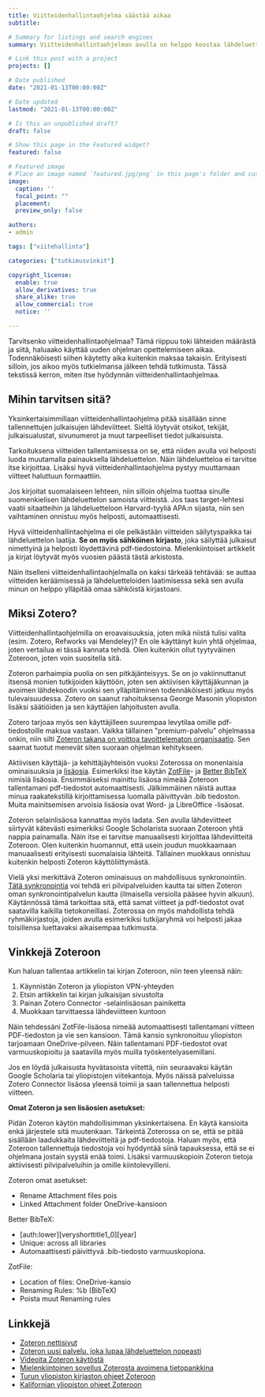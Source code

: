 ```yaml
---
title: Viitteidenhallintaohjelma säästää aikaa
subtitle:

# Summary for listings and search engines
summary: Viitteidenhallintaohjelman avulla on helppo koostaa lähdeluettelo omaan käsikirjoitukseensa. Se myös auttaa oman sähköisen kirjaston luomisessa ja ylläpitämisessä.

# Link this post with a project
projects: []

# Date published
date: "2021-01-13T00:00:00Z"

# Date updated
lastmod: "2021-01-13T00:00:00Z"

# Is this an unpublished draft?
draft: false

# Show this page in the Featured widget?
featured: false

# Featured image
# Place an image named `featured.jpg/png` in this page's folder and customize its options here.
image:
  caption: ''
  focal_point: ""
  placement:
  preview_only: false

authors:
- admin

tags: ["viitehallinta"]

categories: ["tutkimusvinkit"]

copyright_license:
  enable: true
  allow_derivatives: true
  share_alike: true
  allow_commercial: true
  notice: ''

---
```


Tarvitsenko viitteidenhallintaohjelmaa? Tämä riippuu toki lähteiden määrästä ja siitä, haluaako käyttää uuden ohjelman opettelemiseen aikaa. Todennäköisesti siihen käytetty aika kuitenkin maksaa takaisin. Erityisesti silloin, jos aikoo myös tutkielmansa jälkeen tehdä tutkimusta. Tässä tekstissä kerron, miten itse hyödynnän viitteidenhallintaohjelmaa.

## Mihin tarvitsen sitä?

Yksinkertaisimmillaan viitteidenhallintaohjelma pitää sisällään sinne tallennettujen julkaisujen lähdeviitteet. Sieltä löytyvät otsikot, tekijät, julkaisualustat, sivunumerot ja muut tarpeelliset tiedot julkaisuista.

Tarkoituksena viitteiden tallentamisessa on se, että niiden avulla voi helposti luoda muutamalla painauksella lähdeluettelon. Näin lähdeluetteloa ei tarvitse itse kirjoittaa. Lisäksi hyvä viitteidenhallintaohjelma pystyy muuttamaan viitteet haluttuun formaattiin. 

Jos kirjoitat suomalaiseen lehteen, niin silloin ohjelma tuottaa sinulle suomenkielisen lähdeluettelon samoista viitteistä. Jos taas target-lehtesi vaatii sitaatteihin ja lähdeluetteloon Harvard-tyyliä APA:n sijasta, niin sen vaihtaminen onnistuu myös helposti, automaattisesti.

Hyvä viitteidenhallintaohjelma ei ole pelkästään viitteiden säilytyspaikka tai lähdeluettelon laatija. **Se on myös sähköinen kirjasto**, joka säilyttää julkaisut nimettyinä ja helposti löydettävinä pdf-tiedostoina. Mielenkiintoiset artikkelit ja kirjat löytyvät myös vuosien päästä tästä arkistosta.

Näin itselleni viitteidenhallintaohjelmalla on kaksi tärkeää tehtävää: se auttaa viitteiden keräämisessä ja lähdeluetteloiden laatimisessa sekä sen avulla minun on helppo ylläpitää omaa sähköistä kirjastoani.

## Miksi Zotero?

Viitteidenhallintaohjelmilla on eroavaisuuksia, joten mikä niistä tulisi valita (esim. Zotero, Refworks vai Mendeley)? En ole käyttänyt kuin yhtä ohjelmaa, joten vertailua ei tässä kannata tehdä. Olen kuitenkin ollut tyytyväinen Zoteroon, joten voin suositella sitä. 

Zoteron parhaimpia puolia on sen pitkäjänteisyys. Se on jo vakiinnuttanut itsensä monien tutkijoiden käyttöön, joten sen aktiivisen käyttäjäkunnan ja avoimen lähdekoodin vuoksi sen ylläpitäminen todennäköisesti jatkuu myös tulevaisuudessa. Zotero on saanut rahoituksensa George Masonin yliopiston lisäksi säätiöiden ja sen käyttäjien lahjoitusten avulla. 

Zotero tarjoaa myös sen käyttäjilleen suurempaa levytilaa omille pdf-tiedostoille maksua vastaan. Vaikka tällainen "premium-palvelu" ohjelmassa onkin, niin silti [Zoteron takana on voittoa tavoittelematon organisaatio](https://www.zotero.org/about/). Sen saamat tuotut menevät siten suoraan ohjelman kehitykseen.

Aktiivisen käyttäjä- ja kehittäjäyhteisön vuoksi Zoterossa on monenlaisia ominaisuuksia ja [lisäosia](https://www.zotero.org/support/plugins). Esimerkiksi itse käytän [ZotFile](http://zotfile.com/)- ja [Better BibTeX](https://retorque.re/zotero-better-bibtex/) nimisiä lisäosia. Ensimmäiseksi mainittu lisäosa nimeää Zoteroon tallentamani pdf-tiedostot automaattisesti. Jälkimmäinen näistä auttaa minua raakatekstillä kirjoittamisessa luomalla päivittyvän .bib tiedoston. Muita mainitsemisen arvoisia lisäosia ovat Word- ja LibreOffice -lisäosat.

Zoteron selainlisäosa kannattaa myös ladata. Sen avulla lähdeviitteet siirtyvät kätevästi esimerkiksi Google Scholarista suoraan Zoteroon yhtä nappia painamalla. Näin itse ei tarvitse manuaalisesti kirjoittaa lähdeviitteitä Zoteroon. Olen kuitenkin huomannut, että usein joudun muokkaamaan manuaalisesti erityisesti suomalaisia lähteitä. Tällainen muokkaus onnistuu kuitenkin helposti Zoteron käyttöliittymästä.

Vielä yksi merkittävä Zoteron ominaisuus on mahdollisuus synkronointiin. [Tätä synkronointia](https://www.zotero.org/support/sync) voi tehdä eri pilvipalveluiden kautta tai sitten Zoteron oman synkronointipalvelun kautta (ilmaisella versiolla pääsee hyvin alkuun). Käytännössä tämä tarkoittaa sitä, että samat viitteet ja pdf-tiedostot ovat saatavilla kaikilla tietokoneillasi. Zoterossa on myös mahdollista tehdä ryhmäkirjastoja, joiden avulla esimerkiksi tutkijaryhmä voi helposti jakaa toisillensa luettavaksi aikaisempaa tutkimusta.

## Vinkkejä Zoteroon

Kun haluan tallentaa artikkelin tai kirjan Zoteroon, niin teen yleensä näin:

1. Käynnistän Zoteron ja yliopiston VPN-yhteyden
2. Etsin artikkelin tai kirjan julkaisijan sivustolta
3. Painan Zotero Connector -selainlisäosan painiketta
4. Muokkaan tarvittaessa lähdeviitteen kuntoon

Näin tehdessäni ZotFile-lisäosa nimeää automaattisesti tallentamani viitteen PDF-tiedoston ja vie sen kansioon. Tämä kansio synkronoituu yliopiston tarjoamaan OneDrive-pilveen. Näin tallentamani PDF-tiedostot ovat varmuuskopioitu ja saatavilla myös muilla työskentelyasemillani.

Jos en löydä julkaisusta hyvätasoista viitettä, niin seuraavaksi käytän Google Scholaria tai yliopistojen viitekantoja. Myös näissä palveluissa Zotero Connector lisäosa yleensä toimii ja saan tallennettua helposti viitteen.

**Omat Zoteron ja sen lisäosien asetukset:**

Pidän Zoteron käytön mahdollisimman yksinkertaisena. En käytä kansioita enkä järjestele sitä muutenkaan. Tärkeintä Zoterossa on se, että se pitää sisällään laadukkaita lähdeviitteitä ja pdf-tiedostoja. Haluan myös, että Zoteroon tallennettuja tiedostoja voi hyödyntää siinä tapauksessa, että se ei ohjelmana jostain syystä enää toimi. Lisäksi varmuuskopioin Zoteron tietoja aktiivisesti pilvipalveluihin ja omille kiintolevyilleni.

Zoteron omat asetukset:
- Rename Attachment files pois
- Linked Attachment folder OneDrive-kansioon

Better BibTeX:
- [auth:lower][veryshorttitle1_0][year]
- Unique: across all libraries
- Automaattisesti päivittyvä .bib-tiedosto varmuuskopiona.

ZotFile:
- Location of files: OneDrive-kansio
- Renaming Rules: %b (BibTeX)
- Poista muut Renaming rules

## Linkkejä

- [Zoteron nettisivut](https://www.zotero.org/)
- [Zoteron uusi palvelu, joka lupaa lähdeluettelon nopeasti](https://zbib.org/)
- [Videoita Zoteron käytöstä](https://www.youtube.com/results?search_query=zotero)
- [Mielenkiintoinen sovellus Zoterosta avoimena tietopankkina](https://kummastus.utu.fi/teknisia-tietoja-tietopankista/)
- [Turun yliopiston kirjaston ohjeet Zoteroon](https://utuguides.fi/viitteidenhallinta/zotero)
- [Kalifornian yliopiston ohjeet Zoteroon](https://guides.lib.berkeley.edu/zotero)
